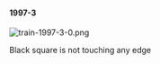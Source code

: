 #### 1997-3
![train-1997-3-0.png](https://github.com/lil-lab/nlvr/raw/master/nlvr/train/images/30/train-1997-3-0.png "train-1997-3-0.png")

Black square is not touching any edge
